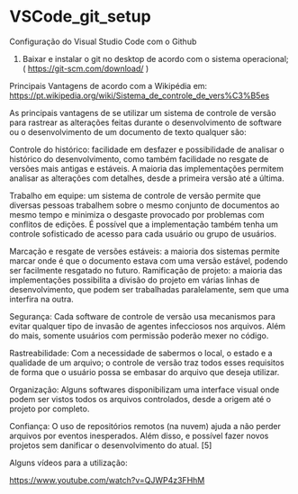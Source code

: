 # VSCode_git_setup
Configuração do Visual Studio Code com o Github

1. Baixar e instalar o git no desktop de acordo com o sistema operacional; ( https://git-scm.com/download/ )


Principais Vantagens de acordo com a Wikipédia em: https://pt.wikipedia.org/wiki/Sistema_de_controle_de_vers%C3%B5es

As principais vantagens de se utilizar um sistema de controle de versão para rastrear as alterações feitas durante o desenvolvimento de software ou o desenvolvimento de um documento de texto qualquer são:

Controle do histórico: facilidade em desfazer e possibilidade de analisar o histórico do desenvolvimento, como também facilidade no resgate de versões mais antigas e estáveis. A maioria das implementações permitem analisar as alterações com detalhes, desde a primeira versão até a última.

Trabalho em equipe: um sistema de controle de versão permite que diversas pessoas trabalhem sobre o mesmo conjunto de documentos ao mesmo tempo e minimiza o desgaste provocado por problemas com conflitos de edições. É possível que a implementação também tenha um controle sofisticado de acesso para cada usuário ou grupo de usuários.

Marcação e resgate de versões estáveis: a maioria dos sistemas permite marcar onde é que o documento estava com uma versão estável, podendo ser facilmente resgatado no futuro.
Ramificação de projeto: a maioria das implementações possibilita a divisão do projeto em várias linhas de desenvolvimento, que podem ser trabalhadas paralelamente, sem que uma interfira na outra.

Segurança: Cada software de controle de versão usa mecanismos para evitar qualquer tipo de invasão de agentes infecciosos nos arquivos. Além do mais, somente usuários com permissão poderão mexer no código.

Rastreabilidade: Com a necessidade de sabermos o local, o estado e a qualidade de um arquivo; o controle de versão traz todos esses requisitos de forma que o usuário possa se embasar do arquivo que deseja utilizar.

Organização: Alguns softwares disponibilizam uma interface visual onde podem ser vistos todos os arquivos controlados, desde a origem até o projeto por completo.

Confiança: O uso de repositórios remotos (na nuvem) ajuda a não perder arquivos por eventos inesperados. Além disso, e possível fazer novos projetos sem danificar o desenvolvimento do atual.
[5]

Alguns vídeos para a utilização:

https://www.youtube.com/watch?v=QJWP4z3FHhM


